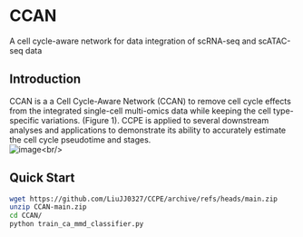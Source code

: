 # CCAN
A cell cycle-aware network for data integration of scRNA-seq and scATAC-seq data

## Introduction
CCAN is a a Cell Cycle-Aware Network (CCAN) to remove cell cycle effects from the integrated single-cell multi-omics data while keeping the cell type-specific variations. (Figure 1). CCPE is applied to several downstream analyses and applications to demonstrate its ability to accurately estimate the cell cycle pseudotime and stages.<br/>
![image]([https://github.com/LiuJJ0327/CCAN/blob/main/images/fig1.PNG](https://github.com/LiuJJ0327/CCAN/blob/main/images/Fig%201.png))<br/>

## Quick Start<br/>
```bash
wget https://github.com/LiuJJ0327/CCPE/archive/refs/heads/main.zip
unzip CCAN-main.zip
cd CCAN/
python train_ca_mmd_classifier.py
